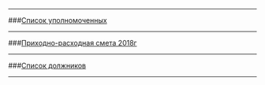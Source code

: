 

---
###[Список уполномоченных](../doc/NEW2.txt)

---

###[Приходно-расходная смета 2018г](../doc/NEW3.txt)

---

###[Список должников](../doc/NEW6.txt)

---
